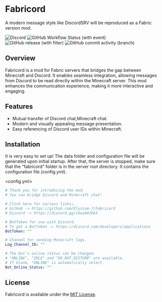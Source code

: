 # Fabricord
A modern message style like DiscordSRV will be reproduced as a Fabric version mod.

![Discord](https://img.shields.io/discord/1177249059623411742?logo=discord&logoColor=white&style=plastic)  ![GitHub Workflow Status (with event)](https://img.shields.io/github/actions/workflow/status/Elysium-7/Fabricord/build.yml?style=plastic&logo=github&logoColor=white) ![GitHub release (with filter)](https://img.shields.io/github/v/release/Elysium-7/Fabricord?style=plastic) ![GitHub commit activity (branch)](https://img.shields.io/github/commit-activity/t/Elysium-7/Fabricord?style=plastic)


## Overview
Fabricord is a mod for Fabric servers that bridges the gap between Minecraft and Discord. It enables seamless integration, allowing messages from Discord to be read directly within the Minecraft server. This mod enhances the communication experience, making it more interactive and engaging.

## Features
- Mutual transfer of Discord chat,Minecraft chat.
- Modern and visually appealing message presentation.
- Easy referencing of Discord user IDs within Minecraft.

## Installation
It is very easy to set up!
The data folder and configuration file will be generated upon initial startup. After that, the server is stopped,
make sure that the "fabricord" folder is in the server root directory. It contains the configuration file (config.yml).

<config.yml>
```yml
# Thank you for introducing the mod.
# You can bridge Discord and Minecraft chat!

# Click here for various links↓.
# GitHub -> https://github.com/Elysium-7/Fabricord
# Discord -> https://discord.gg/s6wzAHJKA3

# BotToken for use with Discord.
# To get a BotToken -> https://discord.com/developers/applications
BotToken: ""

# Channel for sending Minecraft logs.
Log_Channel_ID: ""

# The bot's online status can be changed.
# "ONLINE", "IDLE" and "DO_NOT_DISTURB" are available.
# If blank, "ONLINE" is automatically select.
Bot_Online_Status: ""

```

## License
Fabricord is available under the [MIT License](https://github.com/Elysium-7/Fabricord/blob/main/LICENSE).
